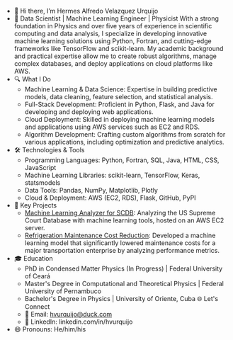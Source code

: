 - 👋 Hi there, I’m Hermes Alfredo Velazquez Urquijo
- 🚀 Data Scientist | Machine Learning Engineer | Physicist
  With a strong foundation in Physics and over five years of experience in scientific computing and data analysis, I specialize in developing innovative machine learning solutions using Python, Fortran, and cutting-edge frameworks like TensorFlow and scikit-learn. My academic background and practical expertise allow me to create robust algorithms, manage complex databases, and deploy applications on cloud platforms like AWS.
- 🔍 What I Do
    - Machine Learning & Data Science: Expertise in building predictive models, data cleaning, feature selection, and statistical analysis.
    - Full-Stack Development: Proficient in Python, Flask, and Java for developing and deploying web applications.
    - Cloud Deployment: Skilled in deploying machine learning models and applications using AWS services such as EC2 and RDS.
    - Algorithm Development: Crafting custom algorithms from scratch for various applications, including optimization and predictive analytics.
- 🛠️ Technologies & Tools
    - Programming Languages: Python, Fortran, SQL, Java, HTML, CSS, JavaScript
    - Machine Learning Libraries: scikit-learn, TensorFlow, Keras, statsmodels
    - Data Tools: Pandas, NumPy, Matplotlib, Plotly
    - Cloud & Deployment: AWS (EC2, RDS), Flask, GitHub, PyPI
- 🌟 Key Projects
    - [Machine Learning Analyzer for SCDB](https://github.com/havurquijo/Project-SCDB): Analyzing the US Supreme Court Database with machine learning tools, hosted on an AWS EC2 server.
    - [Refrigeration Maintenance Cost Reduction](https://github.com/havurquijo/BixTechnolgy): Developed a machine learning model that significantly lowered maintenance costs for a major transportation enterprise by analyzing performance metrics.
- 🎓 Education
    - PhD in Condensed Matter Physics (In Progress) | Federal University of Ceará
    - Master's Degree in Computational and Theoretical Physics | Federal University of Pernambuco
    - Bachelor's Degree in Physics | University of Oriente, Cuba
    🌐 Let's Connect
    - 📧 Email: hvurquijo@duck.com
    - 💼 LinkedIn: linkedin.com/in/hvurquijo
- 😄 Pronouns: He/him/his

<!---
havurquijo/havurquijo is a ✨ special ✨ repository because its `README.md` (this file) appears on your GitHub profile.
You can click the Preview link to take a look at your changes.
--->
